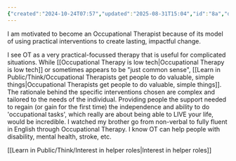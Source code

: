 ```yaml
---
{"created":"2024-10-24T07:57","updated":"2025-08-31T15:04","id":"8a","dg-permalink":"8a-ot-practical-change","dg-publish":true,"dg-path":"Think/I am drawn to Occupational Therapy's practical approach to change.md","permalink":"/8a-ot-practical-change/","dgPassFrontmatter":true,"noteIcon":"1"}
---
```


I am motivated to become an Occupational Therapist because of its model of using practical interventions to create lasting, impactful change. 

I see OT as a very practical-focussed therapy that is useful for complicated situations. While [[Occupational Therapy is low tech\|Occupational Therapy is low tech]] or sometimes appears to be "just common sense", [[Learn in Public/Think/Occupational Therapists get people to do valuable, simple things\|Occupational Therapists get people to do valuable, simple things]]. The rationale behind the specific interventions chosen are complex and tailored to the needs of the individual. Providing people the support needed to regain (or gain for the first time) the independence and ability to do 'occupational tasks', which really are about being able to LIVE your life, would be incredible. I watched my brother go from non-verbal to fully fluent in English through Occupational Therapy. I know OT can help people with disability, mental health, stroke, etc. 

[[Learn in Public/Think/Interest in helper roles\|Interest in helper roles]]